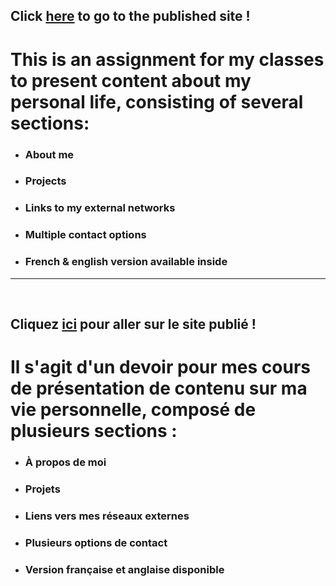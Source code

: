 ## Click [here](https://erwanbrev.github.io/Portfolio-course) to go to the published site !

# This is an assignment for my classes to present content about my personal life, consisting of several sections:

- ### About me
- ### Projects
- ### Links to my external networks
- ### Multiple contact options
- ### French & english version available inside

---
<br>

## Cliquez [ici](https://erwanbrev.github.io/Portfolio-course) pour aller sur le site publié !

# Il s'agit d'un devoir pour mes cours de présentation de contenu sur ma vie personnelle, composé de plusieurs sections :

- ### À propos de moi
- ### Projets
- ### Liens vers mes réseaux externes
- ### Plusieurs options de contact
- ### Version française et anglaise disponible